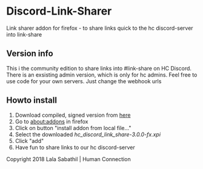# Discord-Link-Sharer
Link sharer addon for firefox - to share links quick to the hc discord-server into link-share

## Version info
This i the community edition to share links into #link-share on HC Discord.
There is an exsisting admin version, which is only for hc admins.
Feel free to use code for your own servers.
Just change the webhook urls

## Howto install
1. Download compiled, signed version from [here](https://github.com/Human-Connection/Discord-Link-Sharer/blob/master/hc_discord_link_share-3.0.0-fx.xpi)
2. Go to [about:addons](about:addons) in firefox
3. Click on button "install addon from local file..."
4. Select the downloaded *hc_discord_link_share-3.0.0-fx.xpi*
5. Click "add"
6. Have fun to share links to our hc discord-server

Copyright 2018 Lala Sabathil | Human Connection
